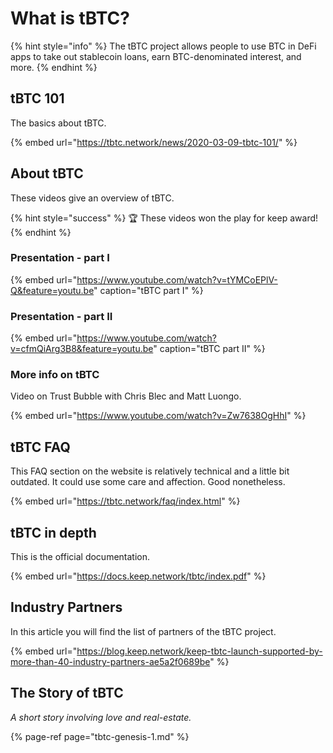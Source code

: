 # What is tBTC?

{% hint style="info" %}
The tBTC project allows people to use BTC in DeFi apps to take out stablecoin loans, earn BTC-denominated interest, and more.
{% endhint %}

## tBTC 101

The basics about tBTC.

{% embed url="https://tbtc.network/news/2020-03-09-tbtc-101/" %}

## About tBTC

These videos give an overview of tBTC. 

{% hint style="success" %}
🏆 These videos won the play for keep award!
{% endhint %}

### Presentation - part I

{% embed url="https://www.youtube.com/watch?v=tYMCoEPlV-Q&feature=youtu.be" caption="tBTC part I" %}

### Presentation - part II

{% embed url="https://www.youtube.com/watch?v=cfmQiArg3B8&feature=youtu.be" caption="tBTC part II" %}

### More info on tBTC

Video on Trust Bubble with Chris Blec and Matt Luongo.

{% embed url="https://www.youtube.com/watch?v=Zw7638OgHhI" %}

## tBTC FAQ

This FAQ section on the website is relatively technical and a little bit outdated. It could use some care and affection. Good nonetheless.

{% embed url="https://tbtc.network/faq/index.html" %}

## tBTC in depth

This is the official documentation.

{% embed url="https://docs.keep.network/tbtc/index.pdf" %}

## Industry Partners

In this article you will find the list of partners of the tBTC project.

{% embed url="https://blog.keep.network/keep-tbtc-launch-supported-by-more-than-40-industry-partners-ae5a2f0689be" %}

## The Story of tBTC

_A short story involving love and real-estate._

{% page-ref page="tbtc-genesis-1.md" %}



